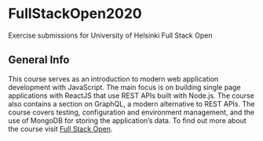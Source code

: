 # FullStackOpen2020
Exercise submissions for University of Helsinki Full Stack Open

## General Info
This course serves as an introduction to modern web application development with JavaScript.
The main focus is on building single page applications with ReactJS that use REST APIs built with Node.js. 
The course also contains a section on GraphQL, a modern alternative to REST APIs.
The course covers testing, configuration and environment management, and the use of MongoDB for storing the application’s data.
To find out more about the course visit [Full Stack Open](https://fullstackopen.com/en/about).
